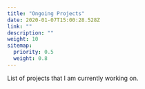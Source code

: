 ```yaml
---
title: "Ongoing Projects"
date: 2020-01-07T15:00:28.528Z
link: ""
description: ""
weight: 10
sitemap:
  priority: 0.5
  weight: 0.8
---
```


List of projects that I am currently working on.